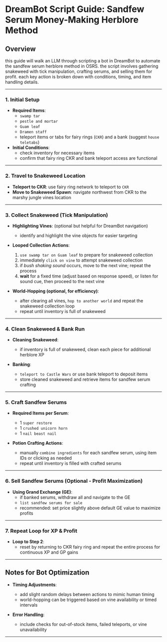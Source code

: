 # DreamBot Script Guide: Sandfew Serum Money-Making Herblore Method

## Overview
this guide will walk an LLM through scripting a bot in DreamBot to automate the sandfew serum herblore method in OSRS. the script involves gathering snakeweed with tick manipulation, crafting serums, and selling them for profit. each key action is broken down with conditions, timing, and item handling details.

---

### 1. Initial Setup
- **Required Items**:  
  - `swamp tar`  
  - `pestle and mortar`  
  - `Guam leaf`  
  - `Dramen staff`  
  - teleport items or tabs for fairy rings (`CKR`) and a bank (suggest `house teletabs`)
- **Initial Conditions**:  
  - check inventory for necessary items  
  - confirm that fairy ring CKR and bank teleport access are functional  

---

### 2. Travel to Snakeweed Location
- **Teleport to CKR**: use fairy ring network to teleport to `CKR`
- **Move to Snakeweed Spawn**: navigate northwest from CKR to the marshy jungle vines location

---

### 3. Collect Snakeweed (Tick Manipulation)
- **Highlighting Vines**: (optional but helpful for DreamBot navigation)  
  - identify and highlight the vine objects for easier targeting

- **Looped Collection Actions**:  
  1. `use swamp tar on Guam leaf` to prepare for snakeweed collection  
  2. immediately `click on vine` to attempt snakeweed collection  
  3. if *bush shaking sound* occurs, move to the next vine; repeat the process  
  4. **wait** for a fixed time (adjust based on response speed), or listen for sound cue, then proceed to the next vine  

- **World-Hopping (optional, for efficiency)**:  
  - after clearing all vines, `hop to another world` and repeat the snakeweed collection loop  
  - repeat until inventory is full of snakeweed  

---

### 4. Clean Snakeweed & Bank Run
- **Cleaning Snakeweed**:  
  - if inventory is full of snakeweed, clean each piece for additional herblore XP  

- **Banking**:  
  - `teleport to Castle Wars` or use bank teleport to deposit items  
  - store cleaned snakeweed and retrieve items for sandfew serum crafting  

---

### 5. Craft Sandfew Serums
- **Required Items per Serum**:  
  - 1 `super restore`  
  - 1 `crushed unicorn horn`  
  - 1 `nail beast nail`  

- **Potion Crafting Actions**:  
  - manually `combine ingredients` for each sandfew serum, using item IDs or clicking as needed  
  - repeat until inventory is filled with crafted serums  

---

### 6. Sell Sandfew Serums (Optional - Profit Maximization)
- **Using Grand Exchange (GE)**:  
  - if banked serums, withdraw all and navigate to the GE  
  - `list sandfew serums for sale`  
  - recommended: set price slightly above default GE value to maximize profits  

---

### 7. Repeat Loop for XP & Profit
- **Loop to Step 2**:  
  - reset by returning to CKR fairy ring and repeat the entire process for continuous XP and GP gains  

---

## Notes for Bot Optimization
- **Timing Adjustments**:  
  - add slight random delays between actions to mimic human timing  
  - world-hopping can be triggered based on vine availability or timed intervals  

- **Error Handling**:  
  - include checks for out-of-stock items, failed teleports, or vine unavailability  

---
